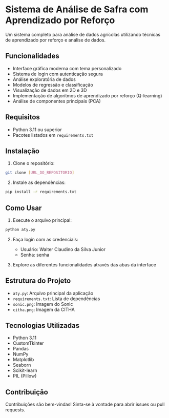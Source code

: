 # Sistema de Análise de Safra com Aprendizado por Reforço

Um sistema completo para análise de dados agrícolas utilizando técnicas de aprendizado por reforço e análise de dados.

## Funcionalidades

- Interface gráfica moderna com tema personalizado
- Sistema de login com autenticação segura
- Análise exploratória de dados
- Modelos de regressão e classificação
- Visualização de dados em 2D e 3D
- Implementação de algoritmos de aprendizado por reforço (Q-learning)
- Análise de componentes principais (PCA)

## Requisitos

- Python 3.11 ou superior
- Pacotes listados em `requirements.txt`

## Instalação

1. Clone o repositório:
```bash
git clone [URL_DO_REPOSITORIO]
```

2. Instale as dependências:
```bash
pip install -r requirements.txt
```

## Como Usar

1. Execute o arquivo principal:
```bash
python aty.py
```

2. Faça login com as credenciais:
   - Usuário: Walter Claudino da Silva Junior
   - Senha: senha

3. Explore as diferentes funcionalidades através das abas da interface

## Estrutura do Projeto

- `aty.py`: Arquivo principal da aplicação
- `requirements.txt`: Lista de dependências
- `sonic.png`: Imagem do Sonic
- `citha.png`: Imagem da CITHA

## Tecnologias Utilizadas

- Python 3.11
- CustomTkinter
- Pandas
- NumPy
- Matplotlib
- Seaborn
- Scikit-learn
- PIL (Pillow)

## Contribuição

Contribuições são bem-vindas! Sinta-se à vontade para abrir issues ou pull requests.
